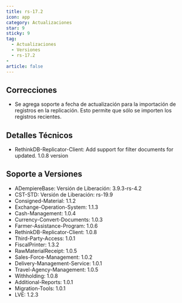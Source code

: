 ```yaml
---
title: rs-17.2
icon: app
category: Actualizaciones
star: 9
sticky: 9
tag:
  - Actualizaciones
  - Versiones
  - rs-17.2
- 
article: false
---
```


## Correcciones

- Se agrega soporte a fecha de actualización para la importación de registros en la replicación. Esto permite que sólo se importen los registros recientes.

## Detalles Técnicos

- RethinkDB-Replicator-Client: Add support for filter documents for updated. 1.0.8 version

## Soporte a Versiones

- ADempiereBase: Versión de Liberación: 3.9.3-rs-4.2
- CST-STD: Versión de Liberación: rs-19.9
- Consigned-Material: 1.1.2
- Exchange-Operation-System: 1.1.3
- Cash-Management: 1.0.4
- Currency-Convert-Documents: 1.0.3
- Farmer-Assistance-Program: 1.0.6
- RethinkDB-Replicator-Client: 1.0.8
- Third-Party-Access: 1.0.1
- FiscalPrinter: 1.3.2
- RawMaterialReceipt: 1.0.5
- Sales-Force-Management: 1.0.2
- Delivery-Management-Service: 1.0.1
- Travel-Agency-Management: 1.0.5
- Withholding: 1.0.8
- Additional-Reports: 1.0.1
- Migration-Tools: 1.0.1
- LVE: 1.2.3
